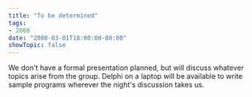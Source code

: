 ```yaml
---
title: "To be determined"
tags:
- 2008
date: "2008-03-01T18:00:00-08:00"
showTopic: false
---
```


We don't have a formal presentation planned, but will discuss whatever topics arise from the group.  Delphi on a laptop will be available to write sample programs wherever the night's discussion takes us.
